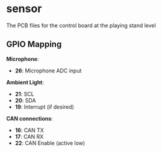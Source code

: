 # sensor

The PCB files for the control board at the playing stand level

## GPIO Mapping

**Microphone**:
 - **26**: Microphone ADC input

**Ambient Light**:
 - **21**: SCL
 - **20**: SDA
 - **19**: Interrupt (if desired)

**CAN connections**:
 - **16**: CAN TX
 - **17**: CAN RX
 - **22**: CAN Enable (active low)